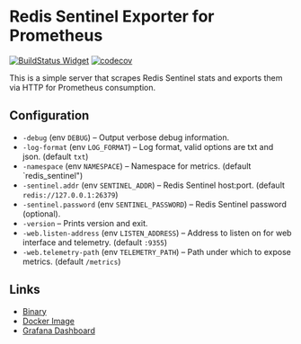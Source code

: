 # Redis Sentinel Exporter for Prometheus

[![BuildStatus Widget]][BuildStatus Result]
[![codecov](https://codecov.io/gh/leominov/redis_sentinel_exporter/branch/master/graph/badge.svg)](https://codecov.io/gh/leominov/redis_sentinel_exporter)

[BuildStatus Result]: https://travis-ci.com/leominov/redis_sentinel_exporter
[BuildStatus Widget]: https://travis-ci.com/leominov/redis_sentinel_exporter.svg?branch=master

This is a simple server that scrapes Redis Sentinel stats and exports them via HTTP for Prometheus consumption.

## Configuration

* `-debug` (env `DEBUG`) – Output verbose debug information.
* `-log-format` (env `LOG_FORMAT`) – Log format, valid options are txt and json. (default `txt`)
* `-namespace` (env `NAMESPACE`) – Namespace for metrics. (default `redis_sentinel")
* `-sentinel.addr` (env `SENTINEL_ADDR`) – Redis Sentinel host:port. (default `redis://127.0.0.1:26379`)
* `-sentinel.password` (env `SENTINEL_PASSWORD`) – Redis Sentinel password (optional).
* `-version` – Prints version and exit.
* `-web.listen-address` (env `LISTEN_ADDRESS`) – Address to listen on for web interface and telemetry. (default `:9355`)
* `-web.telemetry-path` (env `TELEMETRY_PATH`) – Path under which to expose metrics. (default `/metrics`)

## Links

* [Binary](https://github.com/leominov/redis_sentinel_exporter/releases)
* [Docker Image](https://hub.docker.com/r/leominov/redis_sentinel_exporter)
* [Grafana Dashboard](https://grafana.com/dashboards/9570)
